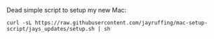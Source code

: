 Dead simple script to setup my new Mac:

```shell
curl -sL https://raw.githubusercontent.com/jayruffing/mac-setup-script/jays_updates/setup.sh | sh
```
